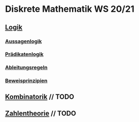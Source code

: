# Diskrete Mathematik WS 20/21
## [Logik](logik.md)
### [Aussagenlogik](/logik/aussagenlogik.md)
### [Prädikatenlogik](/logik/praedikatenlogik.md)
### [Ableitungsregeln](/logik/ableitungsregeln.md)
### [Beweisprinzipien](/logik/beweisprinzipien.md)

## [Kombinatorik](kombinatorik.md) // TODO

## [Zahlentheorie](zahlentheorie.md) // TODO